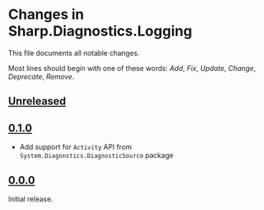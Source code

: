 # Changes in Sharp.Diagnostics.Logging
This file documents all notable changes.

Most lines should begin with one of these words:
*Add*, *Fix*, *Update*, *Change*, *Deprecate*, *Remove*.

## [Unreleased](https://github.com/sharpjs/Sharp.Diagnostics.Logging/compare/v0.0.0...HEAD)

## [0.1.0](https://github.com/sharpjs/Sharp.Diagnostics.Logging/compare/v0.0.0...v0.1.0)
- Add support for `Activity` API from `System.Diagonstics.DiagnosticSource` package

## [0.0.0](https://github.com/sharpjs/Sharp.Diagnostics.Logging/tree/v0.0.0)
Initial release.
